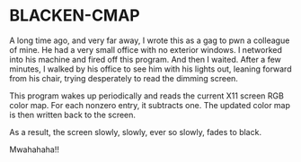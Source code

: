# BLACKEN-CMAP

A long time ago, and very far away, I wrote this as a gag to pwn a colleague of mine.  He had a very small office with no exterior windows.  I networked into his machine and fired off this program.  And then I waited.  After a few minutes, I walked by his office to see him with his lights out, leaning forward from his chair, trying desperately to read the dimming screen.

This program wakes up periodically and reads the current X11 screen RGB color map.  For each nonzero entry, it subtracts one.  The updated color map is then written back to the screen.

As a result, the screen slowly, slowly, ever so slowly, fades to black.

Mwahahaha!!
